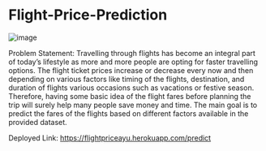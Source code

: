 # Flight-Price-Prediction

![image](https://user-images.githubusercontent.com/43696451/176355930-15ad08e6-e963-4714-ae95-79c74147d91d.png)

Problem Statement:
Travelling through flights has become an integral part of today’s lifestyle as more and
more people are opting for faster travelling options. The flight ticket prices increase or
decrease every now and then depending on various factors like timing of the flights,
destination, and duration of flights various occasions such as vacations or festive
season. Therefore, having some basic idea of the flight fares before planning the trip will
surely help many people save money and time.
The main goal is to predict the fares of the flights based on different factors available in
the provided dataset.


Deployed Link:
https://flightpriceayu.herokuapp.com/predict
